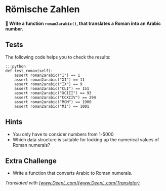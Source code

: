 
# Römische Zahlen

**🎯 Write a function `roman2arabic()`, that translates a Roman into an Arabic number.**

## Tests

The following code helps you to check the results:

    :::python
    def test_roman(self):
        assert roman2arabic("I") == 1
        assert roman2arabic("XI") == 11
        assert roman2arabic("IX") == 9
        assert roman2arabic("CLI") == 151
        assert roman2arabic("XCIII") == 93
        assert roman2arabic("CCXCIV") == 294
        assert roman2arabic("MCM") == 1900
        assert roman2arabic("MI") == 1001

## Hints

* You only have to consider numbers from 1-5000
* Which data structure is suitable for looking up the numerical values of Roman numerals?

## Extra Challenge

* Write a function that converts Arabic to Roman numerals.

*Translated with [www.DeepL.com](www.DeepL.com/Translator)*
